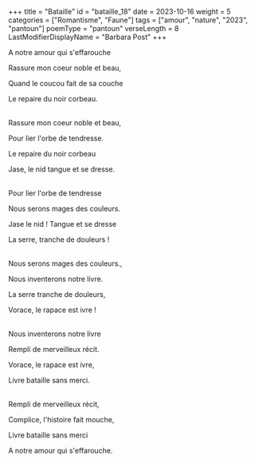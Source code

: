 +++
title = "Bataille"
id = "bataille_18"
date = 2023-10-16
weight = 5
categories = ["Romantisme", "Faune"]
tags = ["amour", "nature", "2023", "pantoun"]
poemType = "pantoun"
verseLength = 8
LastModifierDisplayName = "Barbara Post"
+++

A notre amour qui s'effarouche

Rassure mon coeur noble et beau,

Quand le coucou fait de sa couche

Le repaire du noir corbeau.

 \
Rassure mon coeur noble et beau,

Pour lier l'orbe de tendresse.

Le repaire du noir corbeau

Jase, le nid tangue et se dresse.

 \
Pour lier l'orbe de tendresse

Nous serons mages des couleurs.

Jase le nid ! Tangue et se dresse

La serre, tranche de douleurs !

 \
Nous serons mages des couleurs.,

Nous inventerons notre livre.

La serre tranche de douleurs,

Vorace, le rapace est ivre !

 \
Nous inventerons notre livre

Rempli de merveilleux récit.

Vorace, le rapace est ivre,

Livre bataille sans merci.

 \
Rempli de merveilleux récit,

Complice, l'histoire fait mouche,

Livre bataille sans merci

A notre amour qui s'effarouche.
